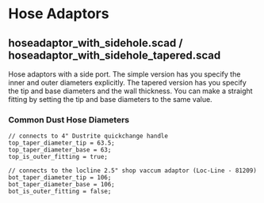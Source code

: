 # Hose Adaptors

## hoseadaptor_with_sidehole.scad / hoseadaptor_with_sidehole_tapered.scad

Hose adaptors with a side port. The simple version has you specify the inner and outer diameters explicitly. The tapered version has you specify the tip and base diameters and the wall thickness. You can make a straight fitting by setting the tip and base diameters to the same value.

### Common Dust Hose Diameters

```
// connects to 4" Dustrite quickchange handle
top_taper_diameter_tip = 63.5;     
top_taper_diameter_base = 63;     
top_is_outer_fitting = true;    
```

```
// connects to the locline 2.5" shop vaccum adaptor (Loc-Line - 81209)
bot_taper_diameter_tip = 106;     
bot_taper_diameter_base = 106; 
bot_is_outer_fitting = false;    
```